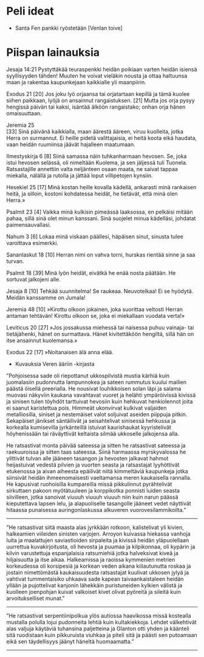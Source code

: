 # Peli ideat

- Santa Fen pankki ryöstetään [Venlan toive]

# Piispan lainauksia

Jesaja 14:21
Pystyttäkää teuraspenkki heidän poikiaan varten heidän isiensä syyllisyyden tähden! Muuten he voivat vieläkin nousta ja ottaa haltuunsa maan ja rakentaa kaupunkejaan kaikkialle yli maanpiirin.

Exodus 21
[20] Jos joku lyö orjaansa tai orjatartaan kepillä ja tämä kuolee siihen paikkaan, lyöjä on ansainnut rangaistuksen.  [21] Mutta jos orja pysyy hengissä päivän tai kaksi, isäntää älköön rangaistako; onhan orja hänen omaisuuttaan. 

Jeremia 25    
[33] Sinä päivänä kaikkialla, maan äärestä ääreen, viruu kuolleita, jotka Herra on surmannut. Ei heille pidetä valittajaisia, ei heitä koota eikä haudata, vaan heidän ruumiinsa jäävät hajalleen maatumaan.

Ilmestyskirja 6
[8] Siinä samassa näin tuhkanharmaan hevosen. Se, joka istui hevosen selässä, oli nimeltään Kuolema, ja sen jäljessä tuli Tuonela. Ratsastajille annettiin valta neljänteen osaan maata, ne saivat tappaa miekalla, nälällä ja rutolla ja jättää loput villipetojen kynsiin.

Hesekiel 25
[17] Minä kostan heille kovalla kädellä, ankarasti minä rankaisen heitä, ja silloin, kostoni kohdatessa heidät, he tietävät, että minä olen Herra.»

Psalmit 23
[4] Vaikka minä kulkisin pimeässä laaksossa,
en pelkäisi mitään pahaa,
sillä sinä olet minun kanssani.
Sinä suojelet minua kädelläsi,
johdatat paimensauvallasi.

Nahum 3
[6] Lokaa minä viskaan päällesi,
häpäisen sinut,
sinusta tulee varoittava esimerkki.

Sananlaskut 18
[10] Herran nimi on vahva torni,
hurskas rientää sinne ja saa turvan.

Psalmit 18
[39] Minä lyön heidät, eivätkä he enää nosta päätään.
He sortuvat jalkojeni alle.

Jesaja 8
[10] Tehkää suunnitelma! Se raukeaa.
Neuvotelkaa! Ei se hyödytä.
Meidän kanssamme on Jumala!

Jeremia 48
[10] »Kirottu olkoon jokainen, joka suorittaa veltosti Herran antaman tehtävän! Kirottu olkoon se, joka ei miekallaan vuodata verta!»

Leviticus 20
[27] »Jos jossakussa miehessä tai naisessa puhuu vainaja- tai tietäjähenki, hänet on surmattava. Hänet kivitettäköön hengiltä, sillä hän on itse ansainnut kuolemansa.»

Exodus 22
[17] »Noitanaisen älä anna elää. 

* Kuvauksia Veren ääriin -kirjasta

”Pohjoisessa sade oli riepottanut ukkospilvistä mustia kärhiä kuin juomalasiin pudonnutta lampunnokea ja sateen rummutus kuului mailien päästä öisellä preerialla. He nousivat louhikkoisen solan läpi ja salama muovasi näkyviin kaukana vavahtavat vuoret ja helähti ympäröivissä kivissä ja sinisen tulen töyhdöt  tarttuivat hevosiin kuin hehkuvat henkiolennot joita ei saanut karistettua pois. Himmeät ukonvirvat kulkivat valjaiden metalliosilla, siniset ja nestemäiset valot soljuivat aseiden piippuja pitkin. Sekapäiset jänikset säntäilivät ja seisahtelivat sinisessä hehkussa ja korkealla kumisevilla jyrkänteillä istuivat kaurishaukat kyyristelivät höyhenissään tai räväyttivät keltaista silmää ukkoselle jalkojensa alla.

He ratsastivat monta päivää sateessa ja sitten he ratsastivat sateessa ja raekuuroissa ja sitten taas sateessa. Siinä harmaassa myrskyvalossa he ylittivät tulvan alle jääneen tasangon ja hevosten jalkavat hahmot heijastuivat vedestä pilvien ja vuorten seasta ja ratsastajat lyyhöttivät etukenossa ja aivan aiheesta epäilivät niitä kimmeltäviä kaupunkeja jotka siinsivät heidän ihmeenomaisesti vaeltamansa meren kaukaisella rannalla. He kapusivat ruohoisilla kumpareilla missä pikkulinnut pyrähtelivät sirkuttaen pakoon myötätuuleen ja korppikotka ponnisti luiden seasta siivilleen, jotka sanoivat viuuuh viuuuh viuuuh niin kuin narun päässä kieputettava lapsen lelu, ja alapuoliselle tasangolle jääneet vedet näyttivät hitaassa punaisessa auringonlaskussa alkuveren vuorovesilammikoilta.”

---

"He ratsastivat siitä maasta alas jyrkkään rotkoon, kalistelivat yli kivien, halkeamien viileiden sinisten varjojen. Arroyon kuivassa hiekassa vanhoja luita ja maalattujen saviastioiden sirpaleita ja kivissä heidän yläpuolellaan uurrettua kuvakirjoitusta, oli hevosta ja puumaa ja kilpikonnaa, oli kypärin ja kilvin varustettuja espanjalaisia ratsumiehiä jotka halveksivat kiveä ja hiljaisuutta ja itse aikaa. Halkeamissa ja raoissa kymmenien metrien korkeudessa oli korsipesiä ja korkean veden aikana kiilautunutta roskaa ja jostain nimettömästä kaukaisuudesta ratsastajat kuulivat ukkosen jylyä ja vahtivat tummentaisiko uhkaava sade kapean taivaankaistaleen heidän yllään ja pujottelivat kanjonin lähekkäin puristuneiden kylkien välistä ja kuolleen joenpohjan kuivat valkoiset kivet olivat pyöreitä ja sileitä kuin arvoitukselliset munat."

---

”He ratsastivat serpentiinipolkua ylös autiossa haavikossa missä kostealla mustalla polulla lojui pudonneita lehtiä kuin kultakiekkoja. Lehdet välkehtivät alas valjuja käytäviä tuhansina paljetteina ja Glanton otti yhden ja käänteli sitä ruodistaan kuin pikkuruista viuhkaa ja piteli sitä ja päästi sen putoamaan eikä sen täydellisyys jäänyt häneltä huomaamatta.” 

---

